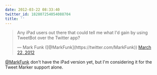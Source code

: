 ```yaml
---
date: 2012-03-22 08:33:40
twitter_id: 182807254054088704
title: ''
---
```


<blockquote class="twitter-tweet"><p lang="en" dir="ltr">Any iPad users out there that could tell me what I&#39;d gain by using TweetBot over the Twitter app?</p>&mdash; Mark Funk ([@MarkFunk](https://twitter.com/MarkFunk)) <a href="https://twitter.com/MarkFunk/status/182801881381347328?ref_src=twsrc%5Etfw">March 22, 2012</a></blockquote>
<script async src="https://platform.twitter.com/widgets.js" charset="utf-8"></script>

[@MarkFunk](https://twitter.com/MarkFunk) don't have the iPad version yet, but I'm considering it for the Tweet Marker support alone.
